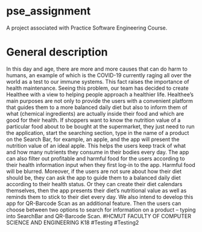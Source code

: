# pse_assignment
A project associated with Practice Software Engineering Course.
# General description
In this day and age, there are more and more causes that can do harm to humans, an example of which is the COVID-19 currently raging all over the world as a test to our immune systems. This fact raises the importance of health maintenance. Seeing this problem, our team has decided to create Healthee with a view to helping people approach a healthier life. 
Healthee’s main purposes are not only to provide the users with a convenient platform that guides them to a more balanced daily diet but also to inform them of what (chemical ingredients) are actually inside their food and which are good for their health. 
If shoppers want to know the nutrition value of a particular food about to be bought at the supermarket, they just need to run the application, start the searching section, type in the name of a product on the Search Bar, for example, an apple, and the app will present the nutrition value of an ideal apple. This helps the users keep track of what and how many nutrients they consume in their bodies every day. The app can also filter out profitable and harmful food for the users according to their health information input when they first log-in to the app. Harmful food will be blurred. 
Moreover, if the users are not sure about how their diet should be, they can ask the app to guide them to a balanced daily diet according to their health status. Or they can create their diet calendars themselves, then the app presents their diet’s nutritional value as well as reminds them to stick to their diet every day.
We also intend to develop this app for QR-Barcode Scan as an additional feature. Then the users can choose between two options to search for information on a product – typing into SearchBar and QR-Barcode Scan.
#HCMUT FACULTY OF COMPUTER SCIENCE AND ENGINEERING K18
#Testing
#Testing2